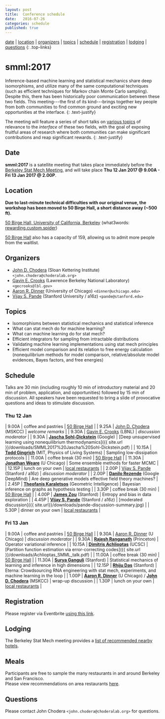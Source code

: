 ```yaml
---
layout: post
title:  Conference schedule
date:   2016-07-26
categories: schedule
published: true
---
```


[date](#date) | [location](#location) | [organizers](#organizers) | [topics](#topics) | [schedule](#schedule) | [registration](#registration) | [lodging](#lodging) | [questions](#questions)
{: .top-links}

# smml:2017

Inference-based machine learning and statistical mechanics share deep isomorphisms, and utilize many of the same computational techniques (such as efficient techniques for Markov chain Monte Carlo sampling).
Despite this, there has been historically poor communication between these two fields.
This meeting---the first of its kind---brings together key people from both communities to find common ground and exciting new opportunities at the interface.
{: .text-justify}

The meeting will feature a series of short talks on [various topics](#topics) of relevance to the *interface* of these two fields, with the goal of exposing fruitful areas of research where both communities can make significant contributions and reap significant rewards.
{: .text-justify}

## Date
<a name="date"></a>

**smml:2017** is a satellite meeting that takes place immediately before the [Berkeley Stat Mech Meeting](http://gold.cchem.berkeley.edu/statmech/current-meeting.html), and will take place **Thu 12 Jan 2017 @ 9.00A - Fri 13 Jan 2017 @ 2.00P**.

## Location
<a name="location"></a>

**Due to last-minute technical difficulties with our original venue, the workshop has been moved to 50 Birge Hall, a short distance away (~500 ft).**

<!-- [180 Tan Hall, University of California, Berkeley](https://goo.gl/maps/nBgw7u7isWs)  (what3words: [from.tells.clouds](http://w3w.co/from.tells.clouds)) -->
[50 Birge Hall, University of California, Berkeley](https://goo.gl/maps/C1aW1e98gFT2)  (what3words: [rewarding.custom.spider](https://map.what3words.com/rewarding.custom.spider))

[50 Birge Hall](https://classrooms.berkeley.edu/classrooms/50-birge) also has a capacity of 159, allowing us to admit more people from the waitlist.

## Organizers
<a name="organizers"></a>

* [John D. Chodera](http://choderalab.org) (Sloan Kettering Institute) `<john.chodera@choderalab.org>`
* [Gavin E. Crooks](http://threeplusone.com/gec/) (Lawrence Berkeley National Laboratory) `<gecrooks@lbl.gov>`
* [Aaron R. Dinner](http://dinner-group.uchicago.edu/) (University of Chicago) `<dinner@uchicago.edu>`
* [Vijay S. Pande](https://pande.stanford.edu/) (Stanford University / a16z) `<pande@stanford.edu>`

## Topics
<a name="topics"></a>

* Isomorphisms between statistical mechanics and statistical inference
* What can stat mech do for machine learning?
* What can machine learning do for stat mech?
* Efficient integrators for sampling from intractable distributions
* Validating machine learning implementations using stat mech principles
* Efficient model comparison and its relation to free energy calculation (nonequilibrium methods for model comparison, relative/absolute model evidences, Bayes factors, and free energies)

## Schedule
<a name="schedule"></a>

Talks are 30 min (including roughly 10 min of introductory material and 20 min of problem, application, and opportunities) followed by 15 min of discussion.
All speakers have been requested to bring a slide of provocative questions and ideas to stimulate discussion.

### Thu 12 Jan

| 9.00A | coffee and pastries | [50 Birge Hall](https://goo.gl/maps/C1aW1e98gFT2) |
| 9.25A | [John D. Chodera](http://choderalab.org) (MSKCC) | *welcome remarks* |
| 9.30A | [Gavin E. Crooks](http://threeplusone.com) (LBNL) | *discussion moderator* |
| 9.30A | **[Jascha Sohl-Dickstein](http://www.sohldickstein.com/)** (Google) | [Deep unsupervised learning using nonequilibrium thermodynamics]({{ site.url }}/downloads/SMML2017%20Jascha%20Sohl-Dickstein.pdf) |
| 10.15A | **[Todd Gingrich](http://www.mit.edu/~toddging/)** (MIT, Physics of Living Systems) | Sampling low-dissipation protocols |
| 11.00A | coffee break (30 min) | [50 Birge Hall](https://goo.gl/maps/C1aW1e98gFT2) |
| 11.30A | **[Jonathan Weare](https://galton.uchicago.edu/faculty/weare.shtml)** (U Chicago) | Some ensemble methods for faster MCMC |
| 12.15P | lunch on your own | [local restaurants](http://gold.cchem.berkeley.edu/statmech/recommended-restaurants.html) |
| 2.00P | [Vijay S. Pande](https://pande.stanford.edu/) (Stanford / a16z) | *discussion moderator* |
| 2.00P | **[Danilo Rezende](https://twitter.com/deepspiker)** (Google DeepMind) | Are deep generative models effective field theory machines? |
| 2.45P | **[Theofanis Karaletsos](https://twitter.com/Tkaraletsos)** (Geometric Intelligence) | Bayesian inference on graphs as hypothesis testing |
| 3.30P | coffee break (30 min) | [50 Birge Hall](https://goo.gl/maps/C1aW1e98gFT2) |
| 4.00P | **[James Zou](https://sites.google.com/site/jamesyzou/)** (Stanford) | Entropy and bias in data exploration |
| 4.45P | **[Vijay S. Pande](https://pande.stanford.edu/)** (Stanford / a16z) | [moderated discussion]({{ site.url}}/downloads/pande-discussion-summary.jpg) |
| 5.30P | dinner on your own | [local restaurants](http://gold.cchem.berkeley.edu/statmech/recommended-restaurants.html) |

### Fri 13 Jan

| 9.00A | coffee and pastries | [50 Birge Hall](https://goo.gl/maps/C1aW1e98gFT2) |
| 9.30A | [Aaron R. Dinner](http://dinner-group.uchicago.edu/) (U Chicago) | *discussion moderator* |
| 9.30A | **[Rajesh Ranganath](https://www.cs.princeton.edu/~rajeshr/)** (Princeton) | Operator variational inference |
| 10.15A | **[Dimitris Achlioptas](https://users.soe.ucsc.edu/~optas/)** (UCSC) | [Partition function estimation via error-correcting codes]({{ site.url }}/downloads/Achlioptas_SMML_talk.pdf) |
| 11.00A | coffee break (30 min) | [50 Birge Hall](https://goo.gl/maps/C1aW1e98gFT2) |
| 11.30A | **[Surya Ganguli](https://ganguli-gang.stanford.edu/)** (Stanford) | Statistical mechanics of learning and inference in high dimensions |
| 12.15P | **[Rhiju Das](https://daslab.stanford.edu/)** (Stanford) | Eterna: Crowdsourcing RNA engineering with stat mech, experiments, and machine learning in the loop |
| 1.00P | **[Aaron R. Dinner](http://dinner-group.uchicago.edu/)** (U Chicago) / **[John D. Chodera](http://choderalab.org)** (MSKCC) | wrap-up discussion |
| 1.30P | lunch on your own | [local restaurants](http://gold.cchem.berkeley.edu/statmech/recommended-restaurants.html) |

## Registration
<a name="registration"></a>

Please register via Eventbrite [using this link](https://www.eventbrite.com/e/smml2017-tickets-26819698440).

## Lodging
<a name="lodging"></a>

The Berkeley Stat Mech meeting provides a [list of recommended nearby hotels](http://gold.cchem.berkeley.edu/statmech/hotel-accommodations.html).

## Meals
<a name="meals"></a>

Participants are free to sample the many restaurants in and around Berkeley and San Francisco.  
Please view recommendations on area restaurants [here](http://gold.cchem.berkeley.edu/statmech/recommended-restaurants.html).

## Questions
<a name="questions"></a>

Please contact John Chodera `<john.chodera@choderalab.org>` for questions.
